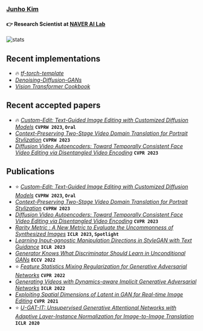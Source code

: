 ### [Junho Kim](http://bit.ly/jhkim_resume)
#### 👉 Research Scientist at [NAVER AI Lab](https://naver-career.gitbook.io/en/teams/clova-cic)


![stats](https://github-readme-stats.vercel.app/api?username=taki0112&show_icons=true)

## Recent implementations
* 🔥 *[tf-torch-template](https://github.com/taki0112/tf-torch-template)*
* *[Denoising-Diffusion-GANs](https://github.com/taki0112/denoising-diffusion-gan-Tensorflow)*
* *[Vision Transformer Cookbook](https://github.com/taki0112/vit-tensorflow)*

## Recent accepted papers
* 🔥 *[Custom-Edit: Text-Guided Image Editing with Customized Diffusion Models](https://arxiv.org/abs/2305.15779)* **`CVPRW 2023`, `Oral`**
* *[Context-Preserving Two-Stage Video Domain Translation for Portrait Stylization](https://arxiv.org/abs/2305.19135)* **`CVPRW 2023`**
* *[Diffusion Video Autoencoders: Toward Temporally Consistent Face Video Editing via Disentangled Video Encoding](https://arxiv.org/abs/2212.02802)* **`CVPR 2023`**



## Publications
* ⭐ *[Custom-Edit: Text-Guided Image Editing with Customized Diffusion Models](https://arxiv.org/abs/2305.15779)* **`CVPRW 2023`, `Oral`**
* *[Context-Preserving Two-Stage Video Domain Translation for Portrait Stylization](https://arxiv.org/abs/2305.19135)* **`CVPRW 2023`**
* *[Diffusion Video Autoencoders: Toward Temporally Consistent Face Video Editing via Disentangled Video Encoding](https://arxiv.org/abs/2212.02802)* **`CVPR 2023`**
* *[Rarity Metric : A New Metric to Evaluate the Uncommonness of Synthesized Images](https://github.com/hichoe95/Rarity-Score)* **`ICLR 2023`, `Spotlight`**
* *[Learning Input-agnostic Manipulation Directions in StyleGAN with Text Guidance](https://openreview.net/forum?id=47B_ctC4pJ)* **`ICLR 2023`**
* *[Generator Knows What Discriminator Should Learn in Unconditional GANs](https://github.com/naver-ai/GGDR)* **`ECCV 2022`**
* ⭐ *[Feature Statistics Mixing Regularization for Generative Adversarial Networks](https://github.com/naver-ai/FSMR)* **`CVPR 2022`**
* *[Generating Videos with Dynamics-aware Implicit Generative Adversarial Networks](https://sihyun-yu.github.io/digan/)* **`ICLR 2022`**
* *[Exploiting Spatial Dimensions of Latent in GAN for Real-time Image Editing](https://github.com/naver-ai/StyleMapGAN)* **`CVPR 2021`**
* ⭐ *[U-GAT-IT: Unsupervised Generative Attentional Networks with Adaptive Layer-Instance Normalization for Image-to-Image Translation](https://github.com/taki0112/UGATIT)* **`ICLR 2020`**

<!--
![trophy](https://github-profile-trophy.vercel.app/?username=taki0112)
<img src="./profile_black.jpeg" width = '237px' height = '333px'>
### Hi there 👋
**taki0112/taki0112** is a ✨ _special_ ✨ repository because its `README.md` (this file) appears on your GitHub profile.

Here are some ideas to get you started:

- 🔭 I’m currently working on ...
- 🌱 I’m currently learning ...
- 👯 I’m looking to collaborate on ...
- 🤔 I’m looking for help with ...
- 💬 Ask me about ...
- 📫 How to reach me: ...
- 😄 Pronouns: ...
- ⚡ Fun fact: ...
-->
